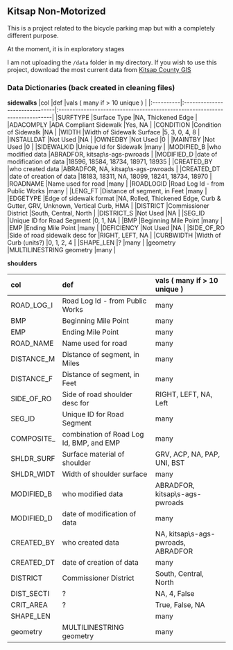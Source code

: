 ## Kitsap Non-Motorized

This is a project related to the bicycle parking map but with a completely different purpose. 

At the moment, it is in exploratory stages

I am not uploading the `/data` folder in my directory. 
If you wish to use this project, download the most current data from [Kitsap County GIS](https://www.kitsapgov.com/dis/Pages/resources.aspx) 


### Data Dictionaries (back created in cleaning files)

**sidewalks**
|col        |def                             |vals ( many if > 10 unique )                                                |
|:----------|:-------------------------------|:---------------------------------------------------------------------------|
|SURFTYPE   |Surface Type                    |NA, Thickened Edge                                                          |
|ADACOMPLY  |ADA Compliant Sidewalk          |Yes, NA                                                                     |
|CONDITION  |Condition of Sidewalk           |NA                                                                          |
|WIDTH      |Width of Sidewalk Surface       |5, 3, 0, 4, 8                                                               |
|INSTALLDAT |Not Used                        |NA                                                                          |
|OWNEDBY    |Not Used                        |0                                                                           |
|MAINTBY    |Not Used                        |0                                                                           |
|SIDEWALKID |Unique Id for Sidewalk          |many                                                                        |
|MODIFIED_B |who modified data               |ABRADFOR, kitsap\s-ags-pwroads                                              |
|MODIFIED_D |date of modification of data    |18596, 18584, 18734, 18971, 18935                                           |
|CREATED_BY |who created data                |ABRADFOR, NA, kitsap\s-ags-pwroads                                          |
|CREATED_DT |date of creation of data        |18183, 18311, NA, 18099, 18241, 18734, 18970                                |
|ROADNAME   |Name used for road              |many                                                                        |
|ROADLOGID  |Road Log Id - from Public Works |many                                                                        |
|LENG_FT    |Distance of segment, in Feet    |many                                                                        |
|EDGETYPE   |Edge of sidewalk format         |NA, Rolled, Thickened Edge, Curb & Gutter, GRV, Unknown, Vertical Curb, HMA |
|DISTRICT   |Commissioner District           |South, Central, North                                                       |
|DISTRICT_S |Not Used                        |NA                                                                          |
|SEG_ID     |Unique ID for Road Segment      |0, 1, NA                                                                    |
|BMP        |Beginning Mile Point            |many                                                                        |
|EMP        |Ending Mile Point               |many                                                                        |
|DEFICIENCY |Not Used                        |NA                                                                          |
|SIDE_OF_RO |Side of road sidewalk desc for  |RIGHT, LEFT, NA                                                             |
|CURBWIDTH  |Width of Curb (units?)          |0, 1, 2, 4                                                                  |
|SHAPE_LEN  |?                               |many                                                                        |
|geometry   |MULTILINESTRING geometry        |many                                                                        |

**shoulders**

|col        |def                                      |vals ( many if > 10 unique )       |
|:----------|:----------------------------------------|:----------------------------------|
|ROAD_LOG_I |Road Log Id - from Public Works          |many                               |
|BMP        |Beginning Mile Point                     |many                               |
|EMP        |Ending Mile Point                        |many                               |
|ROAD_NAME  |Name used for road                       |many                               |
|DISTANCE_M |Distance of segment, in Miles            |many                               |
|DISTANCE_F |Distance of segment, in Feet             |many                               |
|SIDE_OF_RO |Side of road shoulder desc for           |RIGHT, LEFT, NA, Left              |
|SEG_ID     |Unique ID for Road Segment               |many                               |
|COMPOSITE_ |combination of Road Log Id, BMP, and EMP |many                               |
|SHLDR_SURF |Surface material of shoulder             |GRV, ACP, NA, PAP, UNI, BST        |
|SHLDR_WIDT |Width of shoulder surface                |many                               |
|MODIFIED_B |who modified data                        |ABRADFOR, kitsap\s-ags-pwroads     |
|MODIFIED_D |date of modification of data             |many                               |
|CREATED_BY |who created data                         |NA, kitsap\s-ags-pwroads, ABRADFOR |
|CREATED_DT |date of creation of data                 |many                               |
|DISTRICT   |Commissioner District                    |South, Central, North              |
|DIST_SECTI |?                                        |NA, 4, False                       |
|CRIT_AREA  |?                                        |True, False, NA                    |
|SHAPE_LEN  |                                         |many                               |
|geometry   |MULTILINESTRING geometry                 |many                               |

